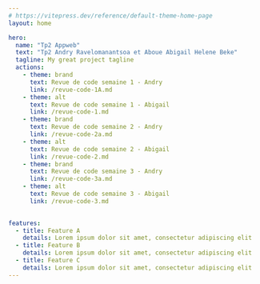 ```yaml
---
# https://vitepress.dev/reference/default-theme-home-page
layout: home

hero:
  name: "Tp2 Appweb"
  text: "Tp2 Andry Ravelomanantsoa et Aboue Abigail Helene Beke"
  tagline: My great project tagline
  actions:
    - theme: brand
      text: Revue de code semaine 1 - Andry
      link: /revue-code-1A.md
    - theme: alt
      text: Revue de code semaine 1 - Abigail
      link: /revue-code-1.md
    - theme: brand
      text: Revue de code semaine 2 - Andry
      link: /revue-code-2a.md
    - theme: alt
      text: Revue de code semaine 2 - Abigail
      link: /revue-code-2.md
    - theme: brand
      text: Revue de code semaine 3 - Andry
      link: /revue-code-3a.md
    - theme: alt
      text: Revue de code semaine 3 - Abigail
      link: /revue-code-3.md
    

features:
  - title: Feature A
    details: Lorem ipsum dolor sit amet, consectetur adipiscing elit
  - title: Feature B
    details: Lorem ipsum dolor sit amet, consectetur adipiscing elit
  - title: Feature C
    details: Lorem ipsum dolor sit amet, consectetur adipiscing elit
---
```


